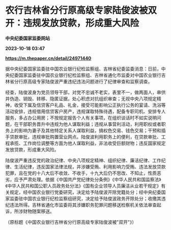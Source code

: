 # 农行吉林省分行原高级专家陆俊波被双开：违规发放贷款，形成重大风险
**中央纪委国家监委网站**

**2023-10-18 03:47**

**https://m.thepaper.cn/detail/24971440**

据中央纪委国家监委驻中国农业银行纪检监察组、吉林省纪委监委消息：日前，中央纪委国家监委驻中国农业银行纪检监察组、吉林省通化市监委对中国农业银行吉林省分行原高级专家陆俊波严重违纪违法问题进行了纪律审查和监察调查。

经查，陆俊波身为党员领导干部，对党不忠诚不老实，表里不一，做两面人，串供并伪造、销毁、转移、隐匿证据，处心积虑对抗组织审查；无视中央八项规定精神，收受下属及信贷客户礼品、礼金，接受可能影响公正执行公务的宴请、洗浴等活动安排，违规借用信贷客户房产，违规谋取特殊待遇，配备专职司机、安排专人服务，多占办公用房；不按规定报告个人有关事项，在组织谈话时不如实说明问题，在干部职务晋升中违规为他人谋取利益；违规从事营利活动，利用职权或者职务上的影响为妻子及其他特定关系人谋取利益，搞权色交易、钱色交易；干预和插手贷款审批，违规审批购置营业网点。陆俊波利用职务上的便利，在贷款审批、工程承揽、工作岗位调整等方面为他人谋取利益，非法收受巨额财物；违反国家规定发放贷款，形成重大风险。

陆俊波严重违反党的政治纪律、中央八项规定精神、组织纪律、廉洁纪律、工作纪律、生活纪律，违反国家法律法规，并涉嫌受贿、利用影响力受贿、违法发放贷款犯罪，且在党的十八大后不收敛、不收手，十九大后仍不思改、不知止，性质恶劣，应予严肃处理。依据《中国共产党纪律处分条例》《中华人民共和国监察法》《中华人民共和国公职人员政务处分法》《国有企业领导人员廉洁从业若干规定》有关规定，经中国农业银行党委研究，决定给予陆俊波开除党籍处分；经中央纪委国家监委驻中国农业银行纪检监察组研究，决定给予陆俊波政务开除处分；收缴其违纪违法所得。吉林省通化市监委将其涉嫌职务犯罪问题移送检察机关依法审查起诉，所涉财物随案移送。

（原标题《中国农业银行吉林省分行原高级专家陆俊波被"双开"》）